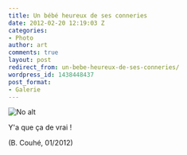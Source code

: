 ```yaml
---
title: Un bébé heureux de ses conneries
date: 2012-02-20 12:19:03 Z
categories:
- Photo
author: art
comments: true
layout: post
redirect_from: un-bebe-heureux-de-ses-conneries/
wordpress_id: 1438448437
post_format:
- Galerie
---
```


<img alt="No alt" data-src="https://static.irz.fr/2012/02/bebe-content-de-ses-betises-lena.jpg" src="https://static.irz.fr/thumb.php?size=<100&crop=0&src=https://static.irz.fr/2012/02/bebe-content-de-ses-betises-lena.jpg" />

Y'a que ça de vrai !

(B. Couhé, 01/2012)
